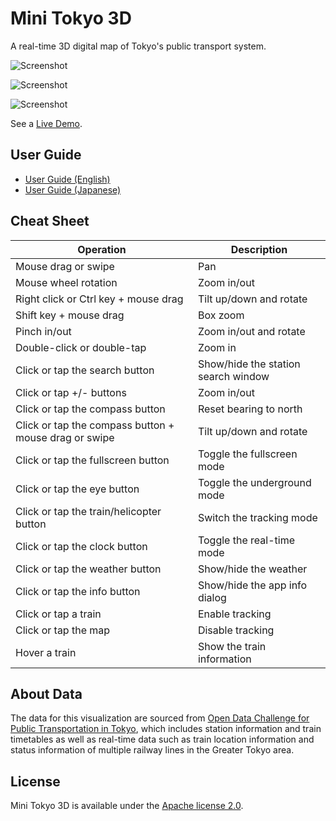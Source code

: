 # Mini Tokyo 3D

A real-time 3D digital map of Tokyo's public transport system.

![Screenshot](https://nagix.github.io/mini-tokyo-3d/images/screenshot1.jpg)

![Screenshot](https://nagix.github.io/mini-tokyo-3d/images/screenshot2.jpg)

![Screenshot](https://nagix.github.io/mini-tokyo-3d/images/screenshot3.jpg)

See a [Live Demo](https://nagix.github.io/mini-tokyo-3d).

## User Guide

- [User Guide (English)](https://github.com/nagix/mini-tokyo-3d/blob/master/USER_GUIDE-en.md)
- [User Guide (Japanese)](https://github.com/nagix/mini-tokyo-3d/blob/master/USER_GUIDE-ja.md)

## Cheat Sheet

Operation | Description
--- | ---
Mouse drag or swipe | Pan
Mouse wheel rotation | Zoom in/out
Right click or Ctrl key + mouse drag | Tilt up/down and rotate
Shift key + mouse drag | Box zoom
Pinch in/out | Zoom in/out and rotate
Double-click or double-tap | Zoom in
Click or tap the search button | Show/hide the station search window
Click or tap +/- buttons | Zoom in/out
Click or tap the compass button | Reset bearing to north
Click or tap the compass button + mouse drag or swipe | Tilt up/down and rotate
Click or tap the fullscreen button | Toggle the fullscreen mode
Click or tap the eye button | Toggle the underground mode
Click or tap the train/helicopter button | Switch the tracking mode
Click or tap the clock button | Toggle the real-time mode
Click or tap the weather button | Show/hide the weather
Click or tap the info button | Show/hide the app info dialog
Click or tap a train | Enable tracking
Click or tap the map | Disable tracking
Hover a train | Show the train information

## About Data

The data for this visualization are sourced from [Open Data Challenge for Public Transportation in Tokyo](https://tokyochallenge.odpt.org/en/), which includes station information and train timetables as well as real-time data such as train location information and status information of multiple railway lines in the Greater Tokyo area.

## License

Mini Tokyo 3D is available under the [Apache license 2.0](opensource.org/licenses/Apache-2.0).
